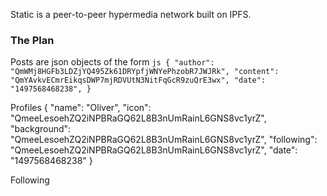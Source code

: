 Static is a peer-to-peer hypermedia network built on IPFS.



### The Plan

Posts are json objects of the form
`js
{
	"author": "QmWMj8HGFb3LDZjYQ495Zk61DRYpfjWNYePhzobR7JWJRk",
	"content": "QmYAvkvECmrEikqsDWP7mjRDVUtN3NitFqGcR9zuQrE3wx",
	"date": "1497568468238",
}
`

Profiles
{
	"name": "Oliver",
	"icon": "QmeeLesoehZQ2iNPBRaGQ62L8B3nUmRainL6GNS8vc1yrZ",
	"background": "QmeeLesoehZQ2iNPBRaGQ62L8B3nUmRainL6GNS8vc1yrZ",
	"following": "QmeeLesoehZQ2iNPBRaGQ62L8B3nUmRainL6GNS8vc1yrZ",
	"date": "1497568468238"
}

Following